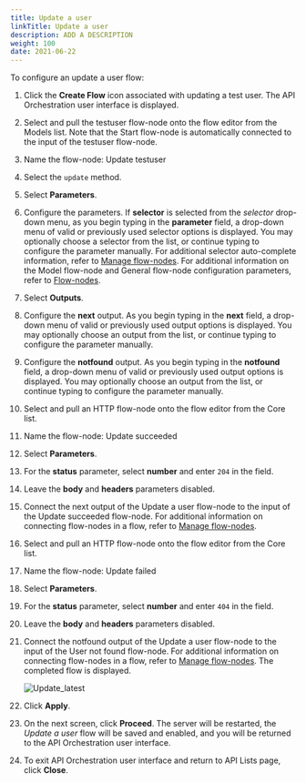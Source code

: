 ```yaml
---
title: Update a user
linkTitle: Update a user
description: ADD A DESCRIPTION
weight: 100
date: 2021-06-22
---
```


To configure an update a user flow:

1. Click the **Create Flow** icon associated with updating a test user.
    The API Orchestration user interface is displayed.

2. Select and pull the testuser flow-node onto the flow editor from the Models list. Note that the Start flow-node is automatically connected to the input of the testuser flow-node.

3. Name the flow-node: Update testuser

4. Select the `update` method.

5. Select **Parameters**.

6. Configure the parameters. If **selector** is selected from the _selector_ drop-down menu, as you begin typing in the **parameter** field, a drop-down menu of valid or previously used selector options is displayed. You may optionally choose a selector from the list, or continue typing to configure the parameter manually. For additional selector auto-complete information, refer to [Manage flow-nodes](/docs/developer_guide/flows/manage_flow-nodes/). For additional information on the Model flow-node and General flow-node configuration parameters, refer to [Flow-nodes](/docs/developer_guide/flows/flow-nodes/).

7. Select **Outputs**.

8. Configure the **next** output. As you begin typing in the **next** field, a drop-down menu of valid or previously used output options is displayed. You may optionally choose an output from the list, or continue typing to configure the parameter manually.

9. Configure the **notfound** output. As you begin typing in the **notfound** field, a drop-down menu of valid or previously used output options is displayed. You may optionally choose an output from the list, or continue typing to configure the parameter manually.

10. Select and pull an HTTP flow-node onto the flow editor from the Core list.

11. Name the flow-node: Update succeeded

12. Select **Parameters**.

13. For the **status** parameter, select **number** and enter `204` in the field.

14. Leave the **body** and **headers** parameters disabled.

15. Connect the next output of the Update a user flow-node to the input of the Update succeeded flow-node. For additional information on connecting flow-nodes in a flow, refer to [Manage flow-nodes](/docs/developer_guide/flows/manage_flow-nodes/).

16. Select and pull an HTTP flow-node onto the flow editor from the Core list.

17. Name the flow-node: Update failed

18. Select **Parameters**.

19. For the **status** parameter, select **number** and enter `404` in the field.

20. Leave the **body** and **headers** parameters disabled.

21. Connect the notfound output of the Update a user flow-node to the input of the User not found flow-node. For additional information on connecting flow-nodes in a flow, refer to [Manage flow-nodes](/docs/developer_guide/flows/manage_flow-nodes/). The completed flow is displayed.

    ![Update_latest](/Images/update_latest.png)
22. Click **Apply**.

23. On the next screen, click **Proceed**. The server will be restarted, the _Update a user_ flow will be saved and enabled, and you will be returned to the API Orchestration user interface.

24. To exit API Orchestration user interface and return to API Lists page, click **Close**.
